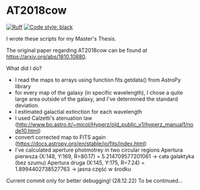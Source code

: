 # AT2018cow
[![Ruff](https://img.shields.io/endpoint?url=https://raw.githubusercontent.com/charliermarsh/ruff/main/assets/badge/v1.json)](https://github.com/charliermarsh/ruff)
[![Code style: black](https://img.shields.io/badge/code%20style-black-000000.svg)](https://github.com/psf/black)

I wrote these scripts for my Master's Thesis. 

The original paper regarding AT2018cow can be found at https://arxiv.org/abs/1810.10880. 

What did I do? 

- I read the maps to arrays using function fits.getdata() from AstroPy library
- for every map of the galaxy (in specific wavelength), I chose a quite large area outside of the galaxy, and I've determined the standard deviation.
- I estimated galactial extinction for each wavelength
- I used Calzetti's atenuation law (http://www.bo.astro.it/~micol/Hyperz/old_public_v1/hyperz_manual1/node10.html)
- convert corrected map to FITS again (https://docs.astropy.org/en/stable/io/fits/index.html)
- I've calculated aperture photmotrey in two circular regions Apertura pierwsza (X:148, Y:169, R=80.17) = 5.214709577201061 -> cała galaktyka (bez szumu)
Apertura druga (X:145, Y:175, R=7.24) = 1.8994402738527763 -> jasna część w środku


Current commit only for better debugging! (28.12.22)
To be continued...

